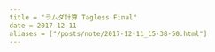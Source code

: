 ```yaml
---
title = "ラムダ計算 Tagless Final"
date = 2017-12-11
aliases = ["/posts/note/2017-12-11_15-38-50.html"]
---
```


